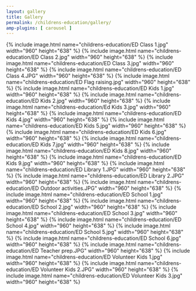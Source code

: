 ```yaml
---
layout: gallery
title: Gallery
permalink: /childrens-education/gallery/
amp-plugins: [ carousel ]
---
```


{% include image.html name="childrens-education/ED Class 1.jpg" width="960" height="638" %}
{% include image.html name="childrens-education/ED Class 2.jpg" width="960" height="638" %}
{% include image.html name="childrens-education/ED Class 3.jpg" width="960" height="638" %}
{% include image.html name="childrens-education/ED Class 4.JPG" width="960" height="638" %}
{% include image.html name="childrens-education/ED Flag raising.jpg" width="960" height="638" %}
{% include image.html name="childrens-education/ED Kids 1.jpg" width="960" height="638" %}
{% include image.html name="childrens-education/ED Kids 2.jpg" width="960" height="638" %}
{% include image.html name="childrens-education/Ed Kids 3.jpg" width="960" height="638" %}
{% include image.html name="childrens-education/ED Kids 4.jpg" width="960" height="638" %}
{% include image.html name="childrens-education/ED Kids 5.jpg" width="960" height="638" %}
{% include image.html name="childrens-education/ED Kids 6.jpg" width="960" height="638" %}
{% include image.html name="childrens-education/ED Kids 7.jpg" width="960" height="638" %}
{% include image.html name="childrens-education/ED Kids 8.jpg" width="960" height="638" %}
{% include image.html name="childrens-education/ED Kids 9.jpg" width="960" height="638" %}
{% include image.html name="childrens-education/ED Library 1.JPG" width="960" height="638" %}
{% include image.html name="childrens-education/ED Library 2.JPG" width="960" height="638" %}
{% include image.html name="childrens-education/ED Outdoor activities.JPG" width="960" height="638" %}
{% include image.html name="childrens-education/ED School 1.jpg" width="960" height="638" %}
{% include image.html name="childrens-education/ED School 2.jpg" width="960" height="638" %}
{% include image.html name="childrens-education/ED School 3.jpg" width="960" height="638" %}
{% include image.html name="childrens-education/ED School 4.jpg" width="960" height="638" %}
{% include image.html name="childrens-education/ED School 5.jpg" width="960" height="638" %}
{% include image.html name="childrens-education/ED School 6.jpg" width="960" height="638" %}
{% include image.html name="childrens-education/ED Teacher prep.JPG" width="960" height="638" %}
{% include image.html name="childrens-education/ED Volunteer Kids 1.jpg" width="960" height="638" %}
{% include image.html name="childrens-education/ED Volunteer Kids 2.JPG" width="960" height="638" %}
{% include image.html name="childrens-education/ED Volunteer Kids 3.jpg" width="960" height="638" %}
